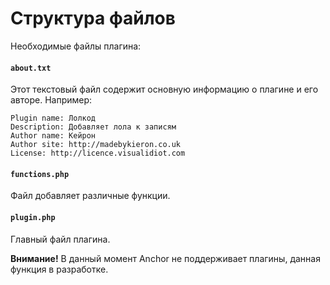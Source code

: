 # Структура файлов

Необходимые файлы плагина:

#### `about.txt`

Этот текстовый файл содержит основную информацию о плагине и его авторе. Например:

	Plugin name: Лолкод
	Description: Добавляет лола к записям
	Author name: Кейрон
	Author site: http://madebykieron.co.uk
	License: http://licence.visualidiot.com

#### `functions.php`

Файл добавляет различные функции.

#### `plugin.php`

Главный файл плагина.

<p class="note"><b>Внимание!</b> В данный момент Anchor не поддерживает плагины, данная функция в разработке.</p>